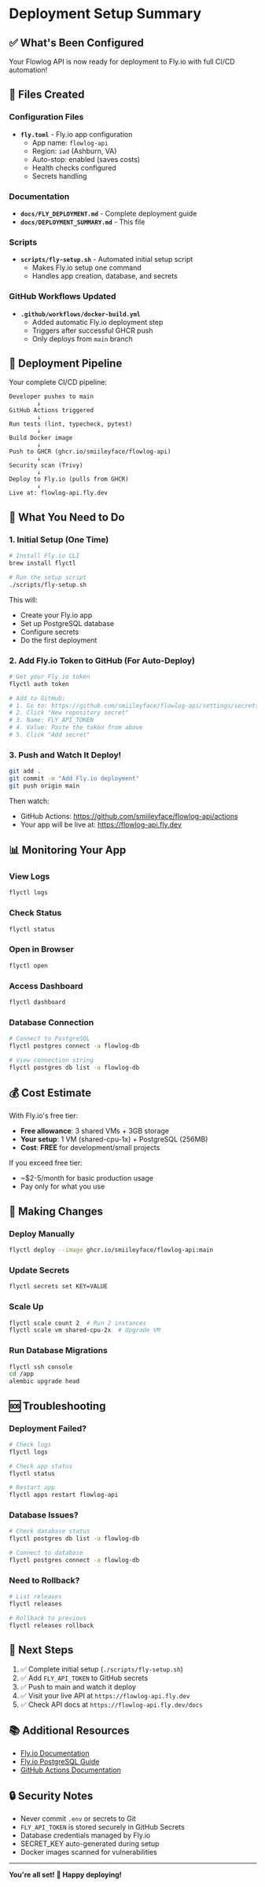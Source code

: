 # Deployment Setup Summary

## ✅ What's Been Configured

Your Flowlog API is now ready for deployment to Fly.io with full CI/CD automation!

## 📁 Files Created

### Configuration Files
- **`fly.toml`** - Fly.io app configuration
  - App name: `flowlog-api`
  - Region: `iad` (Ashburn, VA)
  - Auto-stop: enabled (saves costs)
  - Health checks configured
  - Secrets handling

### Documentation
- **`docs/FLY_DEPLOYMENT.md`** - Complete deployment guide
- **`docs/DEPLOYMENT_SUMMARY.md`** - This file

### Scripts
- **`scripts/fly-setup.sh`** - Automated initial setup script
  - Makes Fly.io setup one command
  - Handles app creation, database, and secrets

### GitHub Workflows Updated
- **`.github/workflows/docker-build.yml`**
  - Added automatic Fly.io deployment step
  - Triggers after successful GHCR push
  - Only deploys from `main` branch

## 🚀 Deployment Pipeline

Your complete CI/CD pipeline:

```
Developer pushes to main
        ↓
GitHub Actions triggered
        ↓
Run tests (lint, typecheck, pytest)
        ↓
Build Docker image
        ↓
Push to GHCR (ghcr.io/smiileyface/flowlog-api)
        ↓
Security scan (Trivy)
        ↓
Deploy to Fly.io (pulls from GHCR)
        ↓
Live at: flowlog-api.fly.dev
```

## 🔑 What You Need to Do

### 1. Initial Setup (One Time)

```bash
# Install Fly.io CLI
brew install flyctl

# Run the setup script
./scripts/fly-setup.sh
```

This will:
- Create your Fly.io app
- Set up PostgreSQL database
- Configure secrets
- Do the first deployment

### 2. Add Fly.io Token to GitHub (For Auto-Deploy)

```bash
# Get your Fly.io token
flyctl auth token

# Add to GitHub:
# 1. Go to: https://github.com/smiileyface/flowlog-api/settings/secrets/actions
# 2. Click "New repository secret"
# 3. Name: FLY_API_TOKEN
# 4. Value: Paste the token from above
# 5. Click "Add secret"
```

### 3. Push and Watch It Deploy!

```bash
git add .
git commit -m "Add Fly.io deployment"
git push origin main
```

Then watch:
- GitHub Actions: https://github.com/smiileyface/flowlog-api/actions
- Your app will be live at: https://flowlog-api.fly.dev

## 📊 Monitoring Your App

### View Logs
```bash
flyctl logs
```

### Check Status
```bash
flyctl status
```

### Open in Browser
```bash
flyctl open
```

### Access Dashboard
```bash
flyctl dashboard
```

### Database Connection
```bash
# Connect to PostgreSQL
flyctl postgres connect -a flowlog-db

# View connection string
flyctl postgres db list -a flowlog-db
```

## 💰 Cost Estimate

With Fly.io's free tier:
- **Free allowance**: 3 shared VMs + 3GB storage
- **Your setup**: 1 VM (shared-cpu-1x) + PostgreSQL (256MB)
- **Cost**: **FREE** for development/small projects

If you exceed free tier:
- ~$2-5/month for basic production usage
- Pay only for what you use

## 🔄 Making Changes

### Deploy Manually
```bash
flyctl deploy --image ghcr.io/smiileyface/flowlog-api:main
```

### Update Secrets
```bash
flyctl secrets set KEY=VALUE
```

### Scale Up
```bash
flyctl scale count 2  # Run 2 instances
flyctl scale vm shared-cpu-2x  # Upgrade VM
```

### Run Database Migrations
```bash
flyctl ssh console
cd /app
alembic upgrade head
```

## 🆘 Troubleshooting

### Deployment Failed?
```bash
# Check logs
flyctl logs

# Check app status
flyctl status

# Restart app
flyctl apps restart flowlog-api
```

### Database Issues?
```bash
# Check database status
flyctl postgres db list -a flowlog-db

# Connect to database
flyctl postgres connect -a flowlog-db
```

### Need to Rollback?
```bash
# List releases
flyctl releases

# Rollback to previous
flyctl releases rollback
```

## 🎉 Next Steps

1. ✅ Complete initial setup (`./scripts/fly-setup.sh`)
2. ✅ Add `FLY_API_TOKEN` to GitHub secrets
3. ✅ Push to main and watch it deploy
4. ✅ Visit your live API at `https://flowlog-api.fly.dev`
5. ✅ Check API docs at `https://flowlog-api.fly.dev/docs`

## 📚 Additional Resources

- [Fly.io Documentation](https://fly.io/docs/)
- [Fly.io PostgreSQL Guide](https://fly.io/docs/postgres/)
- [GitHub Actions Documentation](https://docs.github.com/en/actions)

## 🔒 Security Notes

- Never commit `.env` or secrets to Git
- `FLY_API_TOKEN` is stored securely in GitHub Secrets
- Database credentials managed by Fly.io
- SECRET_KEY auto-generated during setup
- Docker images scanned for vulnerabilities

---

**You're all set! 🚀 Happy deploying!**
